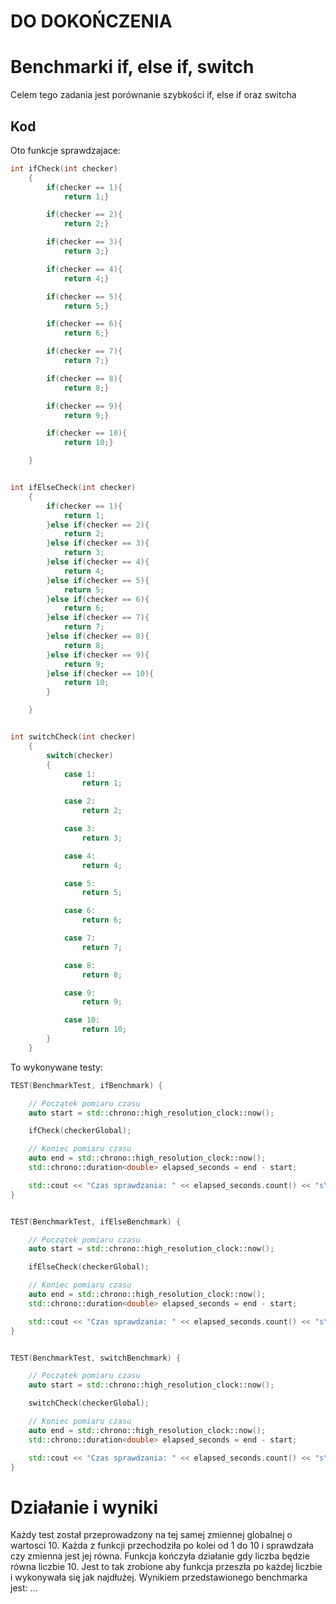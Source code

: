 # DO DOKOŃCZENIA


# Benchmarki if, else if, switch
Celem tego zadania jest porównanie szybkości if, else if oraz switcha

## Kod
Oto funkcje sprawdzajace:
```cpp
int ifCheck(int checker)
	{
		if(checker == 1){
			return 1;}

		if(checker == 2){
			return 2;}

		if(checker == 3){
			return 3;}

		if(checker == 4){
			return 4;}

		if(checker == 5){
			return 5;}

		if(checker == 6){
			return 6;}

		if(checker == 7){
			return 7;}

		if(checker == 8){
			return 8;}

		if(checker == 9){
			return 9;}

		if(checker == 10){
			return 10;}

	}


int ifElseCheck(int checker)
	{
		if(checker == 1){
			return 1;
		}else if(checker == 2){
			return 2;
		}else if(checker == 3){
			return 3;
		}else if(checker == 4){
			return 4;
		}else if(checker == 5){
			return 5;
		}else if(checker == 6){
			return 6;
		}else if(checker == 7){
			return 7;
		}else if(checker == 8){
			return 8;
		}else if(checker == 9){
			return 9;
		}else if(checker == 10){
			return 10;
		}

	}


int switchCheck(int checker)
	{
		switch(checker)
		{
			case 1:
				return 1;

			case 2:
				return 2;

			case 3:
				return 3;

			case 4:
				return 4;

			case 5:
				return 5;

			case 6:
				return 6;

			case 7:
				return 7;

			case 8:
				return 8;

			case 9:
				return 9;

			case 10:
				return 10;
		}
	}

```

To wykonywane testy:
```cpp
TEST(BenchmarkTest, ifBenchmark) {

    // Początek pomiaru czasu
    auto start = std::chrono::high_resolution_clock::now();

    ifCheck(checkerGlobal);

    // Koniec pomiaru czasu
    auto end = std::chrono::high_resolution_clock::now();
    std::chrono::duration<double> elapsed_seconds = end - start;

    std::cout << "Czas sprawdzania: " << elapsed_seconds.count() << "s\n";
}


TEST(BenchmarkTest, ifElseBenchmark) {

    // Początek pomiaru czasu
    auto start = std::chrono::high_resolution_clock::now();

    ifElseCheck(checkerGlobal);

    // Koniec pomiaru czasu
    auto end = std::chrono::high_resolution_clock::now();
    std::chrono::duration<double> elapsed_seconds = end - start;

    std::cout << "Czas sprawdzania: " << elapsed_seconds.count() << "s\n";
}


TEST(BenchmarkTest, switchBenchmark) {

    // Początek pomiaru czasu
    auto start = std::chrono::high_resolution_clock::now();

    switchCheck(checkerGlobal);

    // Koniec pomiaru czasu
    auto end = std::chrono::high_resolution_clock::now();
    std::chrono::duration<double> elapsed_seconds = end - start;

    std::cout << "Czas sprawdzania: " << elapsed_seconds.count() << "s\n";
}
```

# Działanie i wyniki
Każdy test został przeprowadzony na tej samej zmiennej globalnej o wartosci 10. Każda z funkcji przechodziła po kolei od 1 do 10 i sprawdzała czy zmienna jest jej równa. Funkcja kończyła działanie gdy liczba będzie równa liczbie 10. Jest to tak zrobione aby funkcja przeszła po każdej liczbie i wykonywała się jak najdłużej. Wynikiem przedstawionego benchmarka jest: ...
